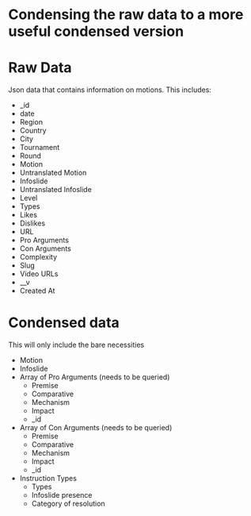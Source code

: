 Condensing the raw data to a more useful condensed version
====

# Raw Data
Json data that contains information on motions. This includes:

<ul>
    <li>_id</li>
    <li>date</li>
    <li>Region</li>
    <li>Country</li>
    <li>City</li>
    <li>Tournament</li>
    <li>Round</li>
    <li>Motion</li>
    <li>Untranslated Motion</li>
    <li>Infoslide</li>
    <li>Untranslated Infoslide</li>
    <li>Level</li>
    <li>Types</li>
    <li>Likes</li>
    <li>Dislikes</li>
    <li>URL</li>
    <li>Pro Arguments</li>
    <li>Con Arguments</li>
    <li>Complexity</li>
    <li>Slug</li>
    <li>Video URLs</li>
    <li>__v</li>
    <li>Created At</li>
</ul>

# Condensed data
This will only include the bare necessities

<ul>
    <li>Motion</li>
    <li>Infoslide</li>
    <li>Array of Pro Arguments (needs to be queried)
        <ul>
            <li>Premise</li>
            <li>Comparative</li>
            <li>Mechanism</li>
            <li>Impact</li>
            <li>_id</li>
        </ul>
    </li>
    <li>Array of Con Arguments (needs to be queried)
        <ul>
            <li>Premise</li>
            <li>Comparative</li>
            <li>Mechanism</li>
            <li>Impact</li>
            <li>_id</li>
        </ul>
    </li>
    <li>Instruction Types
        <ul>
            <li>Types</li>
            <li>Infoslide presence</li>
            <li>Category of resolution</li>
        </ul>
    </li>
</ul>